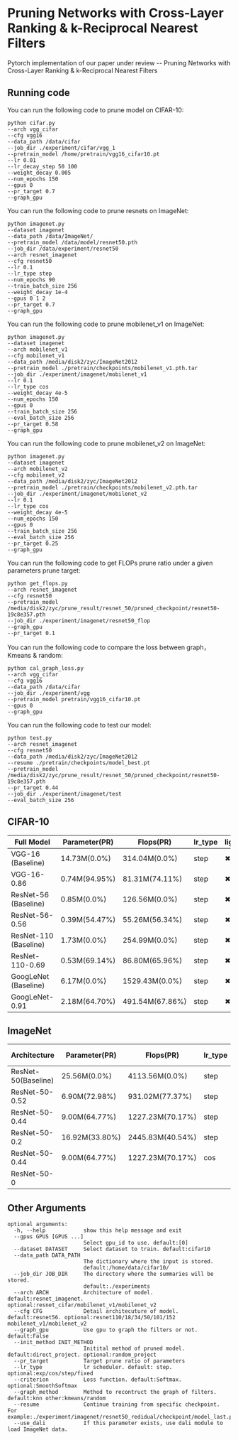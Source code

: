 # Pruning Networks with Cross-Layer Ranking & k-Reciprocal Nearest Filters

Pytorch implementation of our paper under review -- Pruning Networks with Cross-Layer Ranking & k-Reciprocal Nearest Filters

## Running code

You can run the following code to prune model on CIFAR-10:
```shell
python cifar.py 
--arch vgg_cifar 
--cfg vgg16 
--data_path /data/cifar 
--job_dir ./experiment/cifar/vgg_1 
--pretrain_model /home/pretrain/vgg16_cifar10.pt 
--lr 0.01 
--lr_decay_step 50 100 
--weight_decay 0.005  
--num_epochs 150 
--gpus 0
--pr_target 0.7 
--graph_gpu
```


 You can run the following code to prune resnets on ImageNet: 

```shell
python imagenet.py 
--dataset imagenet 
--data_path /data/ImageNet/ 
--pretrain_model /data/model/resnet50.pth 
--job_dir /data/experiment/resnet50 
--arch resnet_imagenet 
--cfg resnet50 
--lr 0.1 
--lr_type step
--num_epochs 90 
--train_batch_size 256 
--weight_decay 1e-4 
--gpus 0 1 2 
--pr_target 0.7 
--graph_gpu
```

 You can run the following code to prune mobilenet_v1 on ImageNet: 

```shell
python imagenet.py 
--dataset imagenet 
--arch mobilenet_v1
--cfg mobilenet_v1 
--data_path /media/disk2/zyc/ImageNet2012 
--pretrain_model ./pretrain/checkpoints/mobilenet_v1.pth.tar 
--job_dir ./experiment/imagenet/mobilenet_v1 
--lr 0.1 
--lr_type cos
--weight_decay 4e-5 
--num_epochs 150 
--gpus 0  
--train_batch_size 256 
--eval_batch_size 256 
--pr_target 0.58
--graph_gpu
```


 You can run the following code to prune mobilenet_v2 on ImageNet: 

```shell
python imagenet.py 
--dataset imagenet 
--arch mobilenet_v2 
--cfg mobilenet_v2 
--data_path /media/disk2/zyc/ImageNet2012 
--pretrain_model ./pretrain/checkpoints/mobilenet_v2.pth.tar 
--job_dir ./experiment/imagenet/mobilenet_v2 
--lr 0.1 
--lr_type cos
--weight_decay 4e-5 
--num_epochs 150 
--gpus 0  
--train_batch_size 256 
--eval_batch_size 256 
--pr_target 0.25
--graph_gpu
```

You can run the following code to get FLOPs prune ratio under a given parameters prune target:

```shell
python get_flops.py 
--arch resnet_imagenet 
--cfg resnet50 
--pretrain_model /media/disk2/zyc/prune_result/resnet_50/pruned_checkpoint/resnet50-19c8e357.pth 
--job_dir ./experiment/imagenet/resnet50_flop 
--graph_gpu 
--pr_target 0.1
```

You can run the following code to compare the loss between graph，Kmeans & random: 

```shell
python cal_graph_loss.py 
--arch vgg_cifar 
--cfg vgg16 
--data_path /data/cifar 
--job_dir ./experiment/vgg
--pretrain_model pretrain/vgg16_cifar10.pt 
--gpus 0 
--graph_gpu
```


You can run the following code to test our model:

```shell
python test.py
--arch resnet_imagenet 
--cfg resnet50 
--data_path /media/disk2/zyc/ImageNet2012 
--resume ./pretrain/checkpoints/model_best.pt 
--pretrain_model /media/disk2/zyc/prune_result/resnet_50/pruned_checkpoint/resnet50-19c8e357.pth 
--pr_target 0.44 
--job_dir ./experiment/imagenet/test 
--eval_batch_size 256
```
## CIFAR-10

| Full Model            | Parameter(PR)   | Flops(PR)       |lr_type | lightening | Accuracy | Model             |
| --------------------- | -------------- | ---------------- |--------| -------- | -----------|--------------------|
| VGG-16 (Baseline)     | 14.73M(0.0%)  | 314.04M(0.0%)   |  step  | &#10006; | 93.02%   | [pre-trained](https://drive.google.com/open?id=1sAax46mnA01qK6S_J5jFr19Qnwbl1gpm) |
| VGG-16-0.86           | 0.74M(94.95%) | 81.31M(74.11%)  |  step  | &#10006; | 93.32%   | [pruned](https://drive.google.com/drive/folders/12LkQCfAPXHovR7mTYfOuyIfMuFoxaa4c?usp=sharing) |
| ResNet-56 (Baseline)  | 0.85M(0.0%)   | 126.56M(0.0%)   |  step  | &#10006; | 93.26%   | [pre-trained](https://drive.google.com/open?id=1pt-LgK3kI_4ViXIQWuOP0qmmQa3p2qW5) |
| ResNet-56-0.56        | 0.39M(54.47%)  | 55.26M(56.34%)  |  step  | &#10006; | 93.27%   | [pruned](https://drive.google.com/drive/folders/1Yijljk_-imnrlm8tPPq8UkXAdkSwp4MU?usp=sharing) |
| ResNet-110 (Baseline) | 1.73M(0.0%)   | 254.99M(0.0%)   |  step  | &#10006; | 93.53%   | [pre-trained](https://drive.google.com/open?id=1Uqg8_J-q2hcsmYTAlRtknCSrkXDqYDMD) |
| ResNet-110-0.69       | 0.53M(69.14%) | 86.80M(65.96%)  |  step  | &#10006; | 93.71%   | [pruned](https://drive.google.com/drive/folders/1IrGVxCPBNHsd7LElehaRkHQhc1_Mvi15?usp=sharing) |
| GoogLeNet (Baseline)  | 6.17M(0.0%)   | 1529.43M(0.0%)  |  step  | &#10006; | 95.03%   | [pre-trained](https://drive.google.com/open?id=1YNno621EuTQTVY2cElf8YEue9J4W5BEd) |
| GoogLeNet-0.91        | 2.18M(64.70%) | 491.54M(67.86%) |  step  | &#10006; | 94.85%   | [pruned](https://drive.google.com/drive/folders/1I0k-WBVFoLT0kzN1cROkNudSI3jAY8LG?usp=sharing) |





## ImageNet
| Architecture| Parameter(PR) | Flops(PR)       |lr_type | lightening | Top1-Acc | Top5-Acc | Model                   |
| ---------- | -------------- | ----------------|------- | ----------| -------- | -------- | --------------------------------------- |
| ResNet-50(Baseline) | 25.56M(0.0%) | 4113.56M(0.0%) | step | &#10006; | 76.01% | 92.96% | [pre-trained](https://download.pytorch.org/models/resnet50-19c8e357.pth) |
| ResNet-50-0.52 | 6.90M(72.98%) | 931.02M(77.37%) |step | &#10006;| 71.112% | 90.424% | [pruned](https://drive.google.com/drive/folders/1rTUfyCWWNtSsMNknPw2Ddo1WDzcxY4P8?usp=sharing) |
| ResNet-50-0.44  | 9.00M(64.77%) | 1227.23M(70.17%)|step| &#10006; | 72.656% | 91.085% | [pruned](https://drive.google.com/drive/folders/1ICOf5k3yXEX6dOdZMaBqF4nCEeazrn3D?usp=sharing) |
| ResNet-50-0.2 | 16.92M(33.80%) | 2445.83M(40.54%)|step| &#10006; | 74.851% | 92.305% | [pruned](https://drive.google.com/drive/folders/1XHPCS0SD2MBWdBfSiYYVymXe61gZVqu5?usp=sharing) |
| ResNet-50-0.44  | 9.00M(64.77%)| 1227.23M(70.17%)|cos| &#10006; | 73.344% | 91.271% | [pruned](https://drive.google.com/drive/folders/1qBsgORfkcGj8K90jHlCCg_UFmKFSr255?usp=sharing)|
| ResNet-50-0     |              |                 |   | &#10004; |         |          | [pruned]|


## Other Arguments

```shell
optional arguments:
  -h, --help            show this help message and exit
  --gpus GPUS [GPUS ...]
                        Select gpu_id to use. default:[0]
  --dataset DATASET     Select dataset to train. default:cifar10
  --data_path DATA_PATH
                        The dictionary where the input is stored.
                        default:/home/data/cifar10/
  --job_dir JOB_DIR     The directory where the summaries will be stored.
                        default:./experiments
  --arch ARCH           Architecture of model. default:resnet_imagenet. optional:resnet_cifar/mobilenet_v1/mobilenet_v2
  --cfg CFG             Detail architecuture of model. default:resnet56. optional:resnet110/18/34/50/101/152 mobilenet_v1/mobilenet_v2
  --graph_gpu           Use gpu to graph the filters or not. default:False
  --init_method INIT_METHOD
                        Initital method of pruned model. default:direct_project. optional:random_project
  --pr_target           Target prune ratio of parameters 
  --lr_type             lr scheduler. default: step. optional:exp/cos/step/fixed
  --criterion           Loss function. default:Softmax. optional:SmoothSoftmax
  --graph_method        Method to recontruct the graph of filters. default:knn other:kmeans/random
  --resume              Continue training from specific checkpoint. For example:./experiment/imagenet/resnet50_redidual/checkpoint/model_last.pt
  --use_dali            If this parameter exists, use dali module to load ImageNet data.
```
